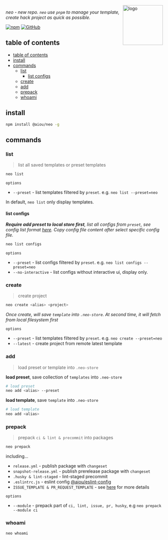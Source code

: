 <img width='128' align='right' src='https://user-images.githubusercontent.com/6839576/146879486-df3486cd-ec8d-4f1e-bd96-675f16703752.png' alt='logo' />

*neo - new repo. `neo` use `pnpm` to manage your template, create hack project as quick as possible.*


[![npm](https://img.shields.io/npm/v/@aiou/neo)](https://github.com/neo-hack/neo/tree/master/packages/core) [![GitHub](https://img.shields.io/github/license/neo-hack/neo)](https://github.com/neo-hack/neo/tree/master/packages/core)

## table of contents

- [table of contents](#table-of-contents)
- [install](#install)
- [commands](#commands)
  - [list](#list)
    - [list configs](#list-configs)
  - [create](#create)
  - [add](#add)
  - [prepack](#prepack)
  - [whoami](#whoami)

## install

```bash
npm install @aiou/neo -g
```

## commands

### list
> list all saved templates or preset templates

```bash
neo list
```

`options`

- `--preset` - list templates filtered by `preset`. e.g. `neo list --preset=neo`

In default, `neo list` only display templates.

#### list configs

***Require add preset to local store first**, list all configs from `preset`, see config list format [here](https://github.com/neo-hack/neo/blob/master/packages/presets/demo/index.json). Copy config file content after select specific config file.*

```bash
neo list configs
```

`options`

- `--preset` - list configs filtered by `preset`. e.g. `neo list configs --preset=neo`
- `--no-interactive` - list configs without interactive ui, display only.

### create
> create project

```bash
neo create <alias> <project>
```

*Once create, will save `template` into `.neo-store`. At second time, it will fetch from local filesystem first*

`options`

- `--preset` - list templates filtered by `preset`. e.g. `neo create --preset=neo`
- `--latest` - create project from remote latest template

### add
> load preset or template into `.neo-store`

**load preset**, save collection of `templates` into `.neo-store`

```bash
# load preset
neo add <alias> --preset
```

**load template**, save `template` into `.neo-store`

```bash
# load template
neo add <alias>
```

### prepack
> prepack `ci & lint & precommit` into packages

```bash
neo prepack
```

including...

- `release.yml` - publish package with `changeset`
- `snapshot-release.yml` - publish prerelease package with `changeset`
- `.husky & lint-staged` - lint-staged precommit
- `.eslintrc.js` - eslint config [@aiou/eslint-config](https://github.com/JiangWeixian/eslint-config)
- `ISSUE_TEMPLATE & PR_REQUEST_TEMPLATE` - see [here](https://github.com/neo-hack/neo/tree/master/packages/core/assets/templates) for more details

`options`

- `--module` - prepack part of `ci, lint, issue, pr, husky`, e.g `neo prepack --module ci`

### whoami

```bash
neo whoami
```
